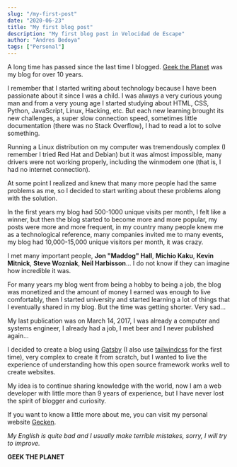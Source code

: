 ```yaml
---
slug: "/my-first-post"
date: "2020-06-23"
title: "My first blog post"
description: "My first blog post in Velocidad de Escape"
author: "Andres Bedoya"
tags: ["Personal"]
---
```


A long time has passed since the last time I blogged. [Geek the Planet](https://geektheplanet.net/) was my blog for over 10 years.

I remember that I started writing about technology because I have been passionate about it since I was a child. I was always a very curious young man and from a very young age I started studying about HTML, CSS, Python, JavaScript, Linux, Hacking, etc. But each new learning brought its new challenges, a super slow connection speed, sometimes little documentation (there was no Stack Overflow), I had to read a lot to solve something.

Running a Linux distribution on my computer was tremendously complex (I remember I tried Red Hat and Debian) but it was almost impossible, many drivers were not working properly, including the winmodem one (that is, I had no internet connection).

At some point I realized and knew that many more people had the same problems as me, so I decided to start writing about these problems along with the solution.

In the first years my blog had 500-1000 unique visits per month, I felt like a winner, but then the blog started to become more and more popular, my posts were more and more frequent, in my country many people knew me as a technological reference, many companies invited me to many events, my blog had 10,000-15,000 unique visitors per month, it was crazy.

I met many important people, **Jon "Maddog" Hall**, **Michio Kaku**, **Kevin Mitnick**, **Steve Wozniak**, **Neil Harbisson**... I do not know if they can imagine how incredible it was.

For many years my blog went from being a hobby to being a job, the blog was monetized and the amount of money I earned was enough to live comfortably, then I started university and started learning a lot of things that I eventually shared in my blog. But the time was getting shorter. Very sad...

My last publication was on March 14, 2017, I was already a computer and systems engineer, I already had a job, I met beer and I never published again...

I decided to create a blog using [Gatsby](https://www.gatsbyjs.org/) (I also use [tailwindcss](https://tailwindcss.com/) for the first time), very complex to create it from scratch, but I wanted to live the experience of understanding how this open source framework works well to create websites.

My idea is to continue sharing knowledge with the world, now I am a web developer with little more than 9 years of experience, but I have never lost the spirit of blogger and curiosity.

If you want to know a little more about me, you can visit my personal website [Gecken](https://gecken.co/).

*My English is quite bad and I usually make terrible mistakes, sorry, I will try to improve.*

**GEEK THE PLANET**
